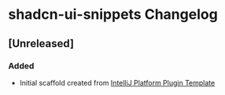 <!-- Keep a Changelog guide -> https://keepachangelog.com -->

# shadcn-ui-snippets Changelog

## [Unreleased]
### Added
- Initial scaffold created from [IntelliJ Platform Plugin Template](https://github.com/JetBrains/intellij-platform-plugin-template)

